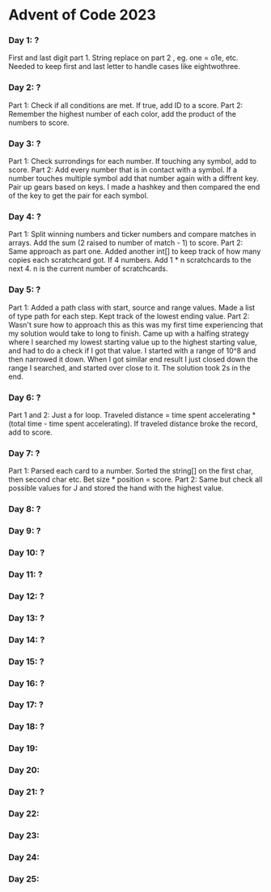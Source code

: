 # Advent of Code 2023

### Day 1: ? 
First and last digit part 1. String replace on part 2 , eg. one = o1e, etc. Needed to keep first and last letter to handle cases like eightwothree.
### Day 2: ? 
Part 1: Check if all conditions are met. If true, add ID to a score.
Part 2: Remember the highest number of each color, add the product of the numbers to score.
### Day 3: ?
Part 1: Check surrondings for each number. If touching any symbol, add to score.
Part 2: Add every number that is in contact with a symbol. If a number touches multiple symbol add that number again with a diffrent key. Pair up gears based on keys. I made a hashkey and then compared the end of the key to get the pair for each symbol.
### Day 4: ?
Part 1: Split winning numbers and ticker numbers and compare matches in arrays. Add the sum (2 raised to number of match - 1) to score.
Part 2: Same approach as part one. Added another int[] to keep track of how many copies each scratchcard got. If 4 numbers. Add 1 * n scratchcards to the next 4. n is the current number of scratchcards.
### Day 5: ?
Part 1: Added a path class with start, source and range values. Made a list of type path for each step. Kept track of the lowest ending value.
Part 2: Wasn't sure how to approach this as this was my first time experiencing that my solution would take to long to finish. Came up with a halfing strategy where I searched my lowest starting value up to the highest starting value, and had to do a check if I got that value. I started with a range of 10^8 and then narrowed it down. When I got similar end result I just closed down the range I searched, and started over close to it. The solution took 2s in the end.
### Day 6: ?
Part 1 and 2: Just a for loop. Traveled distance = time spent accelerating * (total time - time spent accelerating). If traveled distance broke the record, add to score.
### Day 7: ?
Part 1: Parsed each card to a number. Sorted the string[] on the first char, then second char etc. Bet size * position = score. 
Part 2: Same but check all possible values for J and stored the hand with the highest value. 
### Day 8: ?
### Day 9: ?
### Day 10: ?
### Day 11: ?
### Day 12: ?
### Day 13: ?
### Day 14: ?
### Day 15: ?
### Day 16: ?
### Day 17: ?
### Day 18: ?
### Day 19:
### Day 20:
### Day 21: ?
### Day 22:
### Day 23:
### Day 24:
### Day 25:

